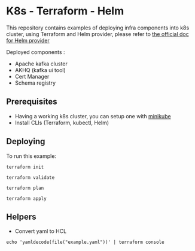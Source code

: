# K8s - Terraform - Helm

This repository contains examples of deploying infra components into k8s cluster, using Terraform and Helm provider, please refer to [the official doc for Helm provider](https://registry.terraform.io/providers/hashicorp/helm/latest/docs)

Deployed components :

- Apache kafka cluster
- AKHQ (kafka ui tool)
- Cert Manager
- Schema registry

## Prerequisites
* Having a working k8s cluster, you can setup one with [minikube](https://minikube.sigs.k8s.io/docs/)
* Install CLIs (Terraform, kubectl, Helm)

## Deploying

To run this example:
```shell
terraform init
```
```shell
terraform validate
```
```shell
terraform plan
```
```shell
terraform apply
```

## Helpers

* Convert yaml to HCL
```
echo 'yamldecode(file("example.yaml"))' | terraform console
```